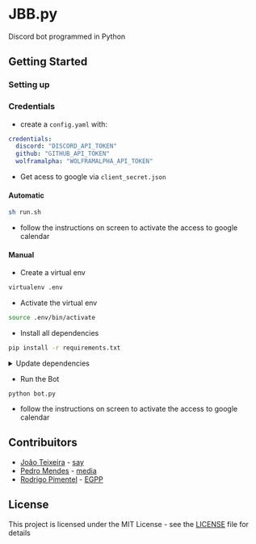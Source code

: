 # JBB.py
Discord bot programmed in Python

## Getting Started
### Setting up
### Credentials
* create a `config.yaml` with:
```yaml
credentials:
  discord: "DISCORD_API_TOKEN"
  github: "GITHUB_API_TOKEN"
  wolframalpha: "WOLFRAMALPHA_API_TOKEN"
```
* Get acess to google via `client_secret.json`

#### Automatic
```bash
sh run.sh
```
* follow the instructions on screen to activate the access to google calendar

#### Manual
* Create a virtual env
```bash
virtualenv .env
```

* Activate the virtual env
```bash
source .env/bin/activate
```

* Install all dependencies
```bash
pip install -r requirements.txt
```

<details><summary>Update dependencies</summary>
<p>

```bash
pip3 freeze > requirements.txt
```
</p>
</details>

* Run the Bot
```
python bot.py
```
* follow the instructions on screen to activate the access to google calendar

## Contribuitors
* [João Teixeira](https://github.com/jtexeira) - [say](Extensions/manage.py)
* [Pedro Mendes](https://github.com/mendess2526) - [media](bot.py)
* [Rodrigo Pimentel](https://github.com/RodrigoProjects/) - [EGPP](Extensions/programming.py)

## License

This project is licensed under the MIT License - see the [LICENSE](LICENSE) file for details
